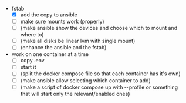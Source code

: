 - fstab
  - [x] add the copy to ansible
  - [ ] make sure mounts work (properly)
  - [ ] (make ansible show the devices and choose which to mount and where to)
  - [ ] (make all disks be linear lvm with single mount)
  - [ ] (enhance the ansible and the fstab)
- work on one container at a time
  - [ ] copy .env
  - [ ] start it
  - [ ] (split the docker compose file so that each container has it's own)
  - [ ] (make ansible allow selecting which container to add)
  - [ ] (make a script of docker compose up with --profile or something that will start only the relevant/enabled ones)
